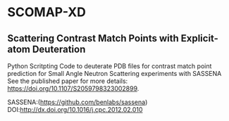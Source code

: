 # SCOMAP-XD
## Scattering Contrast Match Points with Explicit-atom Deuteration

Python Scritpting Code to deuterate PDB files for contrast match point prediction for Small Angle Neutron Scattering experiments with SASSENA
See the published paper for more details: https://doi.org/10.1107/S2059798323002899. 

SASSENA:(https://github.com/benlabs/sassena)
DOI:http://dx.doi.org/10.1016/j.cpc.2012.02.010

